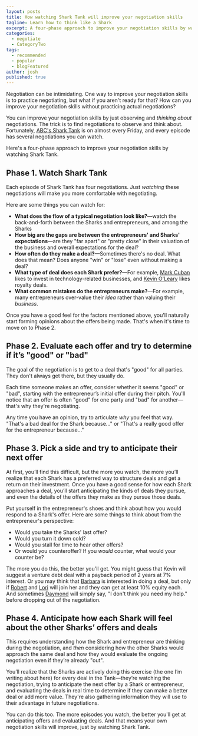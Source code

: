 ```yaml
---
layout: posts
title: How watching Shark Tank will improve your negotiation skills
tagline: Learn how to think like a Shark
excerpt: A four-phase approach to improve your negotiation skills by watching Shark Tank.
categories:
  - negotiate
  - CategoryTwo
tags:
  - recommended
  - popular
  - blogFeatured
author: josh
published: true
---
```


Negotiation can be intimidating. One way to improve your negotiation skills is to practice negotiating, but what if you aren't ready for that? How can you improve your negotiation skills without practicing actual negotiations?

You can improve your negotiation skills by just observing and *thinking about* negotiations. The trick is to find negotiations to observe and think about. Fortunately, [ABC's Shark Tank](http://abc.go.com/shows/shark-tank) is on almost every Friday, and every episode has several negotiations you can watch.

Here's a four-phase approach to improve your negotiation skills by watching Shark Tank. 

## Phase 1. Watch Shark Tank

Each episode of Shark Tank has four negotiations. Just *watching* these negotiations will make you more comfortable with negotiating. 

Here are some things you can watch for:

* **What does the flow of a typical negotiation look like?**—watch the back-and-forth between the Sharks and entrepreneurs, and among the Sharks
* **How big are the gaps are between the entrepreneurs' and Sharks' expectations**—are they "far apart" or "pretty close" in their valuation of the business and overall expectations for the deal?
* **How often do they make a deal?**—Sometimes there's no deal. What does that mean? Does anyone "win" or "lose" even without making a deal?
* **What type of deal does each Shark prefer?**—For example, [Mark Cuban](http://blogmaverick.com) likes to invest in technology-related businesses, and [Kevin O'Leary](https://twitter.com/kevinolearytv) likes royalty deals.
* **What common mistakes do the entrepreneurs make?**—For example, many entrepreneurs over-value their *idea* rather than valuing their *business*.

Once you have a good feel for the factors mentioned above, you'll naturally start forming opinions about the offers being made. That's when it's time to move on to Phase 2.

## Phase 2. Evaluate each offer and try to determine if it’s "good" or "bad"

The goal of the negotiation is to get to a deal that's "good" for all parties. They don't always get there, but they usually do.

Each time someone makes an offer, consider whether it seems "good" or "bad", starting with the entrepreneur’s initial offer during their pitch. You'll notice that an offer is often "good" for one party and "bad" for another—that's why they're negotiating. 

Any time you have an opinion, try to articulate *why* you feel that way. "That's a bad deal for the Shark because..." or "That's a really good offer for the entrepreneur because..."

## Phase 3. Pick a side and try to anticipate their next offer

At first, you’ll find this difficult, but the more you watch, the more you’ll realize that each Shark has a preferred way to structure deals and get a return on their investment. Once you have a good sense for how each Shark approaches a deal, you’ll start anticipating the kinds of deals they pursue, and even the details of the offers they make as they pursue those deals.

Put yourself in the entrepreneur's shoes and think about how you would respond to a Shark's offer. Here are some things to think about from the entrepreneur's perspective:

* Would you take the Sharks' last offer?
* Would you turn it down cold?
* Would you stall for time to hear other offers?
* Or would you counteroffer? If you *would* counter, what would your counter be?

The more you do this, the better you'll get. You might guess that Kevin will suggest a venture debt deal with a payback period of 2 years at 7% interest. Or you may think that [Barbara](https://twitter.com/barbaracorcoran) is interested in doing a deal, but only if [Robert](https://twitter.com/robertherjavec) and [Lori](https://twitter.com/LoriGreiner) will join her and they can get at least 10% equity each. And sometimes [Daymond](https://twitter.com/daymondjohn) will simply say, "I don't think you need my help." before dropping out of the negotiation.

## Phase 4. Anticipate how each Shark will feel about the other Sharks’ offers and deals

This requires understanding how the Shark and entrepreneur are thinking during the negotiation, and *then* considering how the other Sharks would approach the same deal and how they would evaluate the ongoing negotiation even if they’re already "out".

You’ll realize that the Sharks are actively doing this exercise (the one I’m writing about here) for every deal in the Tank—they’re watching the negotiation, trying to anticipate the next offer by a Shark or entrepreneur, and evaluating the deals in real time to determine if they can make a better deal or add more value. They're also gathering information they will use to their advantage in future negotiations.

You can do this too. The more episodes you watch, the better you'll get at anticipating offers and evaluating deals. And that means your own negotiation skills will improve, just by watching Shark Tank.

<div class="inline-ad hidden"></div>